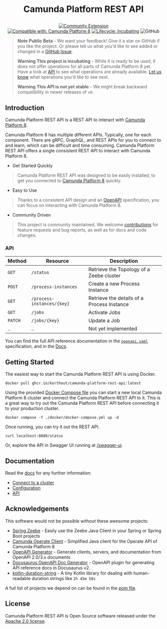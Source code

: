 <h1 align="center">
  <p align="center">Camunda Platform REST API</p>
</h1>

<p align="center">
  <a href="https://github.com/camunda-community-hub/community"><img src="https://img.shields.io/badge/Community%20Extension-An%20open%20source%20community%20maintained%20project-FF4700" alt="Community Extension" /></a>
  <br/>
  <a href="https://camunda.com/platform/"><img src="https://img.shields.io/badge/Compatible%20with-Camunda%20Platform%208-0072Ce" alt="Compatible with: Camunda Platform 8" /></a>
  <a href="https://github.com/Camunda-Community-Hub/community/blob/main/extension-lifecycle.md#incubating-"><img src="https://img.shields.io/badge/Lifecycle-Incubating-blue" alt="Lifecycle: Incubating" /></a>
  <img alt="GitHub" src="https://img.shields.io/github/license/korthout/camunda-platform-rest-api?label=License" alt="Licence: Apache-2.0">
</p>

> **Note**
> **Public Beta** - We want your feedback!
> Give it a star on GitHub if you like the project.
> Or please tell us what you'd like to see added or changed in a [GitHub Issue](https://github.com/korthout/camunda-platform-rest-api/issues).
>
> **Warning**
> **This project is incubating** - While it is ready to be used,
> it does not offer operations for all parts of Camunda Platform 8 yet.
> Have a look at [API](#api) to see what operations are already available.
> [Let us know](https://github.com/korthout/camunda-platform-rest-api/issues/10) what operations you'd like to see next.
>
> **Warning**
> **This API is not yet stable** - We might break backward compatibility in newer releases of `v0`.

## Introduction

Camunda Platform REST API is a REST API to interact with [Camunda Platform 8](https://camunda.com/platform/).

Camunda Platform 8 has multiple different APIs.
Typically, one for each component.
There are gRPC, GraphQL, and REST APIs for you to connect to and learn, which can be difficult and time consuming.
Camunda Platform REST API offers a single consistent REST API to interact with Camunda Platform 8.

- Get Started Quickly

> Camunda Platform REST API was designed to be easily installed, to get you connected to [Camunda Platform 8](https://camunda.com/platform/) quickly.

- Easy to Use

> Thanks to a consistent API design and an [OpenAPI](https://www.openapis.org/) specification, you can focus on interacting with Camunda Platform 8.

- Community Driven

> This project is community maintained. We welcome [contributions](https://github.com/korthout/camunda-platform-rest-api/blob/main/CONTRIBUTING.md) for feature requests and bug reports, as well as for docs and code changes.

### API

| Method  |          Resource          |                Description                 |
|---------|----------------------------|--------------------------------------------|
| `GET`   | `/status`                  | Retrieve the Topology of a Zeebe cluster   |
| `POST`  | `/process-instances`       | Create a new Process Instance              |
| `GET`   | `/process-instances/{key}` | Retrieve the details of a Process Instance |
| `GET`   | `/jobs`                    | Activate Jobs                              |
| `PATCH` | `/jobs/{key}`              | Update a Job                               |
| ..      | ..                         | Not yet implemented                        |

You can find the full API reference documentation in the [`openapi.yaml`](openapi.yaml) specification, and in the [Docs](https://korthout.github.io/camunda-platform-rest-api/).

## Getting Started

The easiest way to start the Camunda Platform REST API is using Docker.

```shell
docker pull ghcr.io/korthout/camunda-platform-rest-api:latest
```

Using the provided [Docker Compose file](./docker/docker-compose.yml) you can start a new local Camunda Platform 8 cluster and connect the Camunda Platform REST API to it.
This is a great way to try out the Camunda Platform REST API before connecting it to your production cluster.

```shell
docker compose -f ./docker/docker-compose.yml up -d
```

Once running, you can try it out the REST API.

```shell
curl localhost:8080/status
```

Or, explore the API in Swagger UI running at [/swagger-ui](http://localhost:8080/swagger-ui.html).

## Documentation

Read the [docs](https://korthout.github.io/camunda-platform-rest-api/) for any further information:
- [Connect to a cluster](https://korthout.github.io/camunda-platform-rest-api/docs/guides/connection)
- [Configuration](https://korthout.github.io/camunda-platform-rest-api/docs/guides/config)
- [API](https://korthout.github.io/camunda-platform-rest-api/docs/api)

## Acknowledgements

This software would not be possible without these awesome projects:

- [Spring Zeebe](https://github.com/camunda-community-hub/spring-zeebe)
  \- Easily use the Zeebe Java Client in your Spring or Spring Boot projects
- [Camunda Operate Client](https://github.com/camunda-community-hub/camunda-operate-client-java)
  \- Simplified Java client for the Operate API of Camunda Platform 8
- [OpenAPI Generator](https://github.com/OpenAPITools/openapi-generator)
  \- Generate clients, servers, and documentation from OpenAPI 2.0/3.x documents
- [Docusaurus OpenAPI Doc Generator](https://github.com/PaloAltoNetworks/docusaurus-openapi-docs)
  \- OpenAPI plugin for generating API reference docs in Docusaurus v2.
- [kotlin-duration-string](https://github.com/blueanvil/kotlin-duration-string)
  \- A tiny Kotlin library for dealing with human-readable duration strings like `2h 45m 50s`

A full list of projects we depend on can be found in the [pom file](pom.xml).

## License

Camunda Platform REST API is Open Source software released under the [Apache 2.0 license](https://www.apache.org/licenses/LICENSE-2.0.html).
